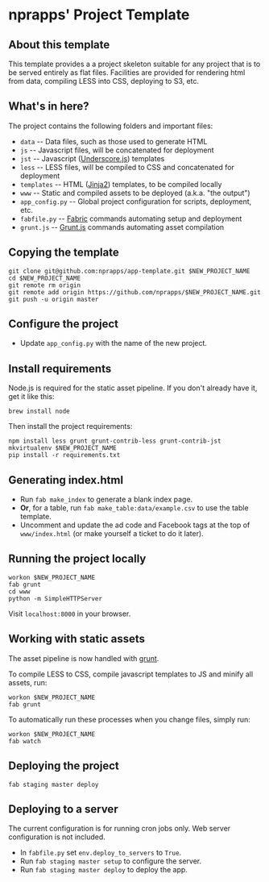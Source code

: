nprapps' Project Template
=========================

About this template
-------------------

This template provides a a project skeleton suitable for any project that is to be served entirely as flat files. Facilities are provided for rendering html from data, compiling LESS into CSS, deploying to S3, etc.

What's in here?
---------------

The project contains the following folders and important files:

* ``data`` -- Data files, such as those used to generate HTML
* ``js`` -- Javascript files, will be concatenated for deployment
* ``jst`` -- Javascript ([Underscore.js](http://documentcloud.github.com/underscore/#template)) templates 
* ``less`` -- LESS files, will be compiled to CSS and concatenated for deployment
* ``templates`` -- HTML ([Jinja2](http://jinja.pocoo.org/docs/)) templates, to be compiled locally
* ``www`` -- Static and compiled assets to be deployed (a.k.a. "the output")
* ``app_config.py`` -- Global project configuration for scripts, deployment, etc.
* ``fabfile.py`` -- [Fabric](http://docs.fabfile.org/en/latest/) commands automating setup and deployment
* ``grunt.js`` -- [Grunt.js](http://gruntjs.com/) commands automating asset compilation

Copying the template
--------------------

```
git clone git@github.com:nprapps/app-template.git $NEW_PROJECT_NAME
cd $NEW_PROJECT_NAME
git remote rm origin
git remote add origin https://github.com/nprapps/$NEW_PROJECT_NAME.git
git push -u origin master
```

Configure the project
---------------------

* Update ``app_config.py`` with the name of the new project.

Install requirements
--------------------

Node.js is required for the static asset pipeline. If you don't already have it, get it like this:

```
brew install node
```

Then install the project requirements:

```
npm install less grunt grunt-contrib-less grunt-contrib-jst
mkvirtualenv $NEW_PROJECT_NAME
pip install -r requirements.txt
```

Generating index.html
---------------------

* Run ``fab make_index`` to generate a blank index page.
* <strong>Or</strong>, for a table, run ``fab make_table:data/example.csv`` to use the table template.
* Uncomment and update the ad code and Facebook tags at the top of ``www/index.html`` (or make yourself a ticket to do it later).

Running the project locally
---------------------------

```
workon $NEW_PROJECT_NAME
fab grunt 
cd www
python -m SimpleHTTPServer
```

Visit ``localhost:8000`` in your browser.

Working with static assets
--------------------------

The asset pipeline is now handled with [grunt](http://gruntjs.com). 

To compile LESS to CSS, compile javascript templates to JS and minify all assets, run:

```
workon $NEW_PROJECT_NAME
fab grunt
```

To automatically run these processes when you change files, simply run:

```
workon $NEW_PROJECT_NAME
fab watch
```

Deploying the project
---------------------

```
fab staging master deploy
```

Deploying to a server
---------------------

The current configuration is for running cron jobs only. Web server configuration is not included.

* In ``fabfile.py`` set ``env.deploy_to_servers`` to ``True``.
* Run ``fab staging master setup`` to configure the server.
* Run ``fab staging master deploy`` to deploy the app. 
